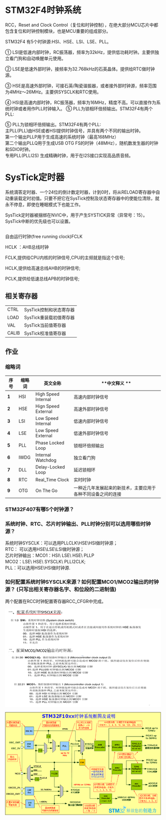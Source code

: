 # STM32F4时钟系统
RCC，Reset and Clock Control（复位和时钟控制），在绝大部分MCU芯片中都包含复位和时钟控制模块，也是MCU重要的组成部分。

STM32F4  有5个时钟源:HSI、HSE、LSI、LSE、PLL。
 
① LSI是低速内部时钟，RC振荡器，频率为32kHz，提供低功耗时钟。主要供独立看门狗和自动唤醒单元使用。

② LSE是低速外部时钟，接频率为32.768kHz的石英晶体。提供给RTC做时钟源。 

③ HSE是高速外部时钟，可接石英/陶瓷谐振器，或者接外部时钟源，频率范围为4MHz～26MHz。主要供SYSCLK和RTC使用。

④ HSI是高速内部时钟，RC振荡器，频率为16MHz，精度不高。可以直接作为系统时钟或者用作PLL时钟输入。 ⑤ PLL为锁相环倍频输出。STM32F4有两个PLL: 

⑤ PLL为锁相环倍频输出。STM32F4有两个PLL:\
主PLL(PLL)由HSE或者HSI提供时钟信号，并具有两个不同的输出时钟。\
第一个输出PLLP用于生成高速的系统时钟（最高168MHz）\
第二个输出PLLQ用于生成USB OTG FS的时钟（48MHz），随机数发生器的时钟和SDIO时钟。\
专用PLL(PLLI2S) 生成精确时钟，用于在I2S接口实现高品质音频。

# SysTick定时器
系统滴答定时器、一个24位的倒计数定时器，计到0时，将从RELOAD寄存器中自动重装载定时初值。只要不把它在SysTick控制及状态寄存器中的使能位清除，就永不停息，即使在睡眠模式下也能工作。

SysTick定时器被捆绑在NVIC中，用于产生SYSTICK异常（异常号：15）。\
SysTick中断的优先级也可以设置。

##
自由运行时钟(free running clock)FCLK

HCLK ：AHB总线时钟

FCLK,提供给CPU内核的时钟信号,CPU的主频就是指这个信号; 

HCLK,提供给高速总线AHB的时钟信号; 

PCLK,提供给低速总线APB的时钟信号;



## 相关寄存器
|||
|-|-|
|CTRL|SysTick控制和状态寄存器|
|LOAD|SysTick重装载初值寄存器|
|VAL|SysTick当前值寄存器|
|CALIB|SysTick校准值寄存器|

## 作业
### 缩略词
**序号** | **缩略词** | **英文全称**            | **中文释义 **                       
--------|---------|---------------------|---------------------------------
 **1**  | HSI     | High Speed Internal | 高速内部时钟信号                        
 **2**  | HSE     | Hign Speed External | 高速外部时钟信号                        
 **3**  | LSI     | Low Speed Internal  | 低速内部时钟信号                        
 **4**  | LSE     | Low Speed External  | 低速外部时钟信号                        
 **5**  | PLL     | Phase Locked Loop   | 锁相环倍频输出                         
 **6**  | IWDG    | Internal Watchdog   | 独立看门狗                           
 **7**  | DLL     | Delay\-Locked Loop  | 延迟锁相环                           
 **8**  | RTC     | Real\_Time Clock    | 实时时钟                            
 **9**  | OTG     | On The Go           | 一种近几年发展起来的新技术，主要应用于各种不同设备之间的连接  

### STM32F407有哪5个时钟源？
### 系统时钟、RTC、芯片时钟输出、PLL时钟分别可以选用哪些时钟源？
系统时钟SYSCLK：可以选用PLLCLK\HSE\HSI做时钟源；\
RTC： 可以选用HSE\LSE\LSI做时钟源；\
芯片时钟输出：MCO1：HSI\ LSE\ HSE\ PLLP\
MCO2：LSE\ HSE\ SYSCLK\ PLLI2CLK;\
PLL：可以选用HSE\HSI做时钟源.
### 如何配置系统时钟SYSCLK来源？如何配置MCO1/MCO2输出的时钟源？ (只写出相关寄存器名字、和位段的二进制值)
两个配置在RCC时钟配置寄存器RCC_CFGR中完成。

![](image/2.1.png)

![](image/clock.png)







